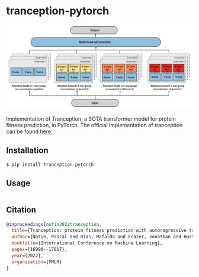 # tranception-pytorch

![mode](img/banner.png)

Implementation of Tranception, a SOTA transformer model for protein fitness prediction, in PyTorch. The official implementation of tranception can be found [here](https://github.com/OATML-Markslab/Tranception).

## Installation

```bash
$ pip install tranception-pytorch
```

## Usage

```python
```

## Citation
```bibtex
@inproceedings{notin2022tranception,
  title={Tranception: protein fitness prediction with autoregressive transformers and inference-time retrieval},
  author={Notin, Pascal and Dias, Mafalda and Frazer, Jonathan and Hurtado, Javier Marchena and Gomez, Aidan N and Marks, Debora and Gal, Yarin},
  booktitle={International Conference on Machine Learning},
  pages={16990--17017},
  year={2022},
  organization={PMLR}
}
```